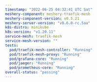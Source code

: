 ```yaml
---
timestamp: "2022-06-25 04:32:41 UTC Sat"
meshery-component: meshery-traefik-mesh
meshery-component-version: v0.5.21
meshery-server-version: "v0.6.0-rc.5aa"
k8s-distro: minikube
k8s-version: "v1.20.11"
service-mesh: traefik-mesh
service-mesh-version: ""
tests:
  pod/traefik-mesh-controller: "Running"
  pod/traefik-mesh-proxy: "Running"
  pod/grafana-core: "Running"
  pod/jaeger: "Running"
  pod/prometheus-core: "Running"
overall-status: "passing"
---
```


